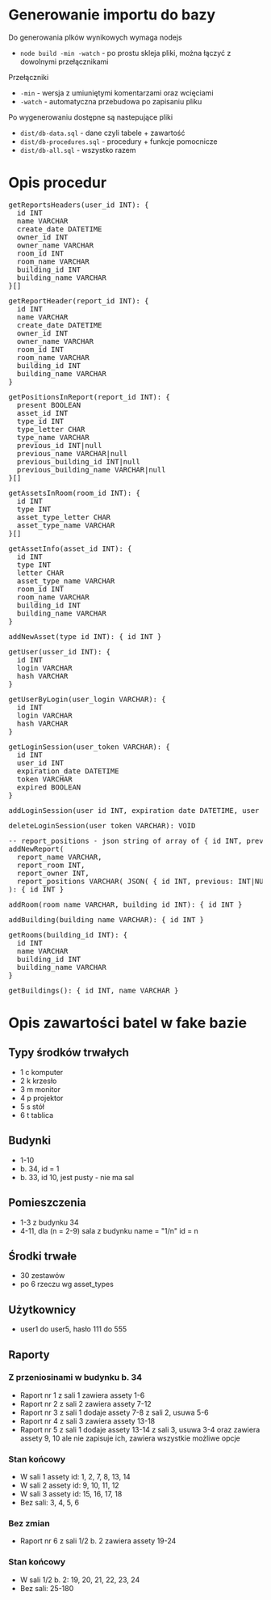 # Generowanie importu do bazy

Do generowania plków wynikowych wymaga nodejs

- `node build -min -watch` - po prostu skleja pliki, można łączyć z dowolnymi przełącznikami

Przełączniki
- `-min` - wersja z umiuniętymi komentarzami oraz wcięciami
- `-watch` - automatyczna przebudowa po zapisaniu pliku

Po wygenerowaniu dostępne są nastepujące pliki
- `dist/db-data.sql` - dane czyli tabele + zawartość
- `dist/db-procedures.sql` - procedury + funkcje pomocnicze
- `dist/db-all.sql` - wszystko razem

# Opis procedur

<pre>
getReportsHeaders(user_id INT): {
  id INT
  name VARCHAR
  create_date DATETIME
  owner_id INT
  owner_name VARCHAR
  room_id INT
  room_name VARCHAR
  building_id INT 
  building_name VARCHAR 
}[]
</pre>

<pre>
getReportHeader(report_id INT): {
  id INT
  name VARCHAR
  create_date DATETIME
  owner_id INT
  owner_name VARCHAR
  room_id INT
  room_name VARCHAR
  building_id INT
  building_name VARCHAR 
}
</pre>

<pre>
getPositionsInReport(report_id INT): {
  present BOOLEAN
  asset_id INT
  type_id INT
  type_letter CHAR
  type_name VARCHAR
  previous_id INT|null
  previous_name VARCHAR|null
  previous_building_id INT|null
  previous_building_name VARCHAR|null
}[]
</pre>

<pre>
getAssetsInRoom(room_id INT): {
  id INT
  type INT
  asset_type_letter CHAR
  asset_type_name VARCHAR
}[]
</pre>

<pre>
getAssetInfo(asset_id INT): {
  id INT
  type INT
  letter CHAR
  asset_type_name VARCHAR
  room_id INT
  room_name VARCHAR
  building_id INT
  building_name VARCHAR
}
</pre>

<pre>
addNewAsset(type_id INT): { id INT }
</pre>

<pre>
getUser(usser_id INT): {
  id INT
  login VARCHAR
  hash VARCHAR
}
</pre>

<pre>
getUserByLogin(user_login VARCHAR): {
  id INT
  login VARCHAR
  hash VARCHAR
}
</pre>

<pre>
getLoginSession(user_token VARCHAR): {
  id INT
  user_id INT
  expiration_date DATETIME
  token VARCHAR
  expired BOOLEAN
}
</pre>

<pre>
addLoginSession(user_id INT, expiration_date DATETIME, user_token VARCHAR): { id INT } 
</pre>

<pre>
deleteLoginSession(user_token VARCHAR): VOID
</pre>

<pre>
-- report_positions - json string of array of { id INT, previous: INT|NULL, present: BOOLEAN }
addNewReport(
  report_name VARCHAR,
  report_room INT,
  report_owner INT,
  report_positions VARCHAR( JSON( { id INT, previous: INT|NULL, present: BOOLEAN } ) )
): { id INT } 
</pre>

<pre>
addRoom(room_name VARCHAR, building_id INT): { id INT }
</pre>

<pre>
addBuilding(building_name VARCHAR): { id INT }
</pre>

<pre>
getRooms(building_id INT): {
  id INT
  name VARCHAR
  building_id INT
  building_name VARCHAR
}
</pre>

<pre>
getBuildings(): { id INT, name VARCHAR }
</pre>

# Opis zawartości batel w fake bazie

## Typy środków trwałych
- 1 c komputer
- 2 k krzesło
- 3 m monitor
- 4 p projektor
- 5 s stół
- 6 t tablica

## Budynki
- 1-10
- b. 34, id = 1
- b. 33, id 10, jest pusty - nie ma sal

## Pomieszczenia
- 1-3 z budynku 34
- 4-11, dla (n = 2-9) sala z budynku name = "1/n" id = n

## Środki trwałe
- 30 zestawów
- po 6 rzeczu wg asset_types

## Użytkownicy
- user1 do user5, hasło 111 do 555

## Raporty

### Z przeniosinami w budynku b. 34
- Raport nr 1 z sali 1 zawiera assety 1-6
- Raport nr 2 z sali 2 zawiera assety 7-12
- Raport nr 3 z sali 1 dodaje assety 7-8 z sali 2, usuwa 5-6
- Raport nr 4 z sali 3 zawiera assety 13-18
- Raport nr 5 z sali 1 dodaje assety 13-14 z sali 3, usuwa 3-4 oraz zawiera assety 9, 10 ale nie zapisuje ich, zawiera wszystkie możliwe opcje

### Stan końcowy
- W sali 1 assety id: 1, 2, 7, 8, 13, 14
- W sali 2 assety id: 9, 10, 11, 12
- W sali 3 assety id: 15, 16, 17, 18
- Bez sali: 3, 4, 5, 6

### Bez zmian
- Raport nr 6 z sali 1/2 b. 2 zawiera assety 19-24

### Stan końcowy
- W sali 1/2 b. 2: 19, 20, 21, 22, 23, 24
- Bez sali: 25-180
